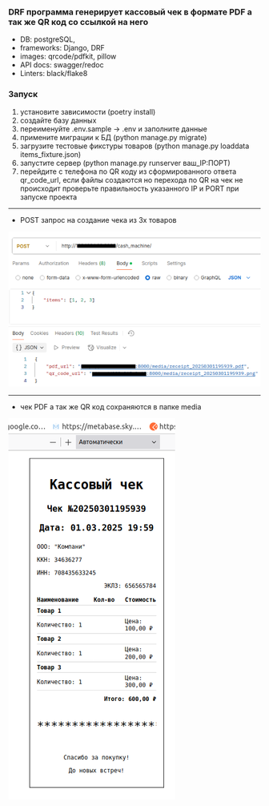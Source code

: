 ### DRF программа генерирует кассовый чек в формате PDF а так же QR код со ссылкой на него

* DB: postgreSQL, 
* frameworks: Django, DRF
* images: qrcode/pdfkit, pillow
* API docs: swagger/redoc
* Linters: black/flake8
### Запуск
1. установите зависимости (poetry install)
2. создайте базу данных
3. переименуйте .env.sample -> .env и заполните данные
4. примените миграции к БД (python manage.py migrate)
5. загрузите тестовые фикстуры товаров
   (python manage.py loaddata items_fixture.json)
6. запустите сервер (python manage.py runserver ваш_IP:ПОРТ)
7. перейдите с телефона по QR коду из сформированного ответа qr_code_url, если файлы создаются но перехода по QR на чек не происходит проверьте правильность указанного IP и PORT при запуске проекта
***
- POST запрос на создание чека из 3х товаров

![post.png](png/post.png)
***
- чек PDF а так же QR код сохраняются в папке media

![img.png](png/img.png)
